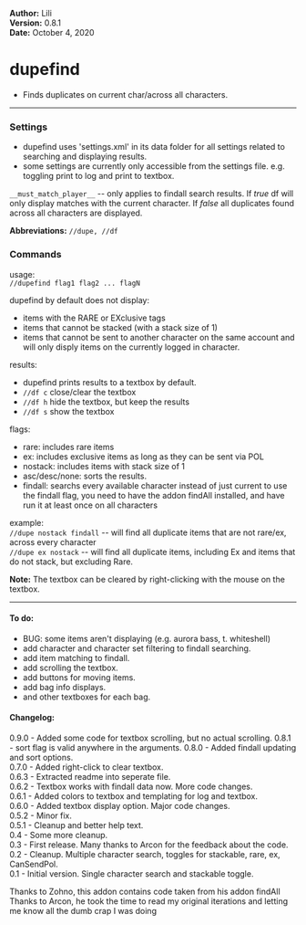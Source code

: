 **Author:**  Lili<br>
**Version:**  0.8.1<br>
**Date:** October 4, 2020<br>

# dupefind #

* Finds duplicates on current char/across all characters.

---

### Settings ###   

* dupefind uses 'settings.xml' in its data folder for all settings related to searching and displaying results.
* some settings are currently only accessible from the settings file. e.g. toggling print to log and print to textbox.

`__must_match_player__` -- only applies to findall search results. If _true_ df will only display matches with the current character. If _false_ all duplicates found across all characters are displayed.

**Abbreviations:** `//dupe, //df`

### Commands ###

usage:   
`//dupefind flag1 flag2 ... flagN`


dupefind by default does not display:     
- items with the RARE or EXclusive tags
- items that cannot be stacked (with a stack size of 1)
- items that cannot be sent to another character on the same account
and will only disply items on the currently logged in character.

results:   
- dupefind prints results to a textbox by default.
- `//df c` close/clear the textbox
- `//df h` hide the textbox, but keep the results
- `//df s` show the textbox

flags:   
- rare: includes rare items
- ex: includes exclusive items as long as they can be sent via POL
- nostack: includes items with stack size of 1
- asc/desc/none: sorts the results.
- findall: searchs every available character instead of just current
to use the findall flag, you need to have the addon findAll installed, and have 
run it at least once on all characters

example:   
    `//dupe nostack findall` -- will find all duplicate items that are not rare/ex, across every character  
    `//dupe ex nostack`      -- will find all duplicate items, including Ex and items that do not stack, but excluding Rare.

__Note:__ The textbox can be cleared by right-clicking with the mouse on the textbox.

---

#### To do: ####
* BUG: some items aren't displaying (e.g. aurora bass, t. whiteshell)
* add character and character set filtering to findall searching.
* add item matching to findall.
* add scrolling the textbox.
* add buttons for moving items.
* add bag info displays.
* and other textboxes for each bag.

#### Changelog: ####

0.9.0 - Added some code for textbox scrolling, but no actual scrolling.
0.8.1 - sort flag is valid anywhere in the arguments.
0.8.0 - Added findall updating and sort options.  
0.7.0 - Added right-click to clear textbox.  
0.6.3 - Extracted readme into seperate file.  
0.6.2 - Textbox works with findall data now. More code changes.   
0.6.1 - Added colors to textbox and templating for log and textbox.  
0.6.0 - Added textbox display option. Major code changes.  
0.5.2 - Minor fix.  
0.5.1 - Cleanup and better help text.  
0.4 - Some more cleanup.  
0.3 - First release. Many thanks to Arcon for the feedback about the code.  
0.2 - Cleanup. Multiple character search, toggles for stackable, rare, ex, CanSendPol.  
0.1 - Initial version. Single character search and stackable toggle.  

Thanks to Zohno, this addon contains code taken from his addon findAll  
Thanks to Arcon, he took the time to read my original iterations and letting me know all the dumb crap I was doing
